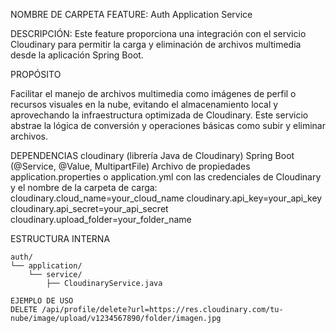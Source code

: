 NOMBRE DE CARPETA FEATURE: Auth Application Service

DESCRIPCIÓN: Este feature proporciona una integración con el servicio Cloudinary para permitir la carga y eliminación de archivos multimedia desde la aplicación Spring Boot.

PROPÓSITO

Facilitar el manejo de archivos multimedia como imágenes de perfil o recursos visuales en la nube, evitando el almacenamiento local y aprovechando la infraestructura optimizada de Cloudinary. Este servicio abstrae la lógica de conversión y operaciones básicas como subir y eliminar archivos.

DEPENDENCIAS
cloudinary (librería Java de Cloudinary)
Spring Boot (@Service, @Value, MultipartFile)
Archivo de propiedades application.properties o application.yml con las credenciales de Cloudinary y el nombre de la carpeta de carga:
cloudinary.cloud_name=your_cloud_name
cloudinary.api_key=your_api_key
cloudinary.api_secret=your_api_secret
cloudinary.upload_folder=your_folder_name

ESTRUCTURA INTERNA

```features
auth/
└── application/
    └── service/
        ├── CloudinaryService.java

EJEMPLO DE USO
DELETE /api/profile/delete?url=https://res.cloudinary.com/tu-nube/image/upload/v1234567890/folder/imagen.jpg
